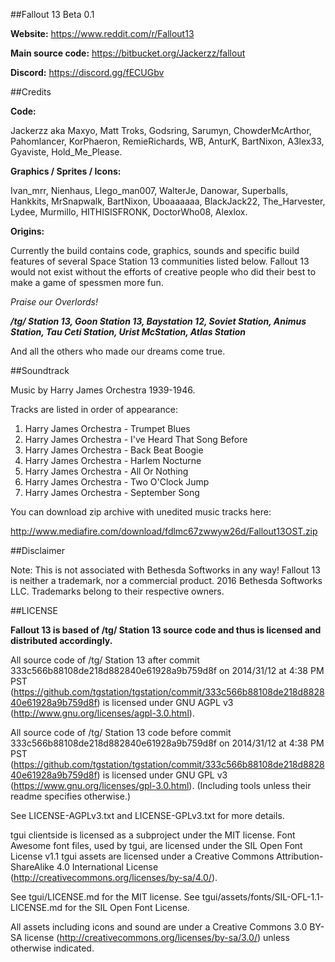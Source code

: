 ##Fallout 13 Beta 0.1

**Website:** https://www.reddit.com/r/Fallout13

**Main source code:** https://bitbucket.org/Jackerzz/fallout

**Discord:** https://discord.gg/fECUGbv

##Credits

**Code:**

Jackerzz aka Maxyo, Matt Troks, Godsring, Sarumyn, ChowderMcArthor, Pahomlancer, KorPhaeron, RemieRichards, WB, AnturK, BartNixon, A3lex33, Gyaviste, Hold_Me_Please.

**Graphics / Sprites / Icons:**

Ivan_mrr, Nienhaus, Llego_man007, WalterJe, Danowar, Superballs, Hankkits, MrSnapwalk, BartNixon, Uboaaaaaa, BlackJack22, The_Harvester, Lydee, Murmillo, HITHISISFRONK, DoctorWho08, Alexlox.

**Origins:**

Currently the build contains code, graphics, sounds and specific build features of several Space Station 13 communities listed below.
Fallout 13 would not exist without the efforts of creative people who did their best to make a game of spessmen more fun.

_Praise our Overlords!_

**_/tg/ Station 13, Goon Station 13, Baystation 12, Soviet Station, Animus Station, Tau Ceti Station, Urist McStation, Atlas Station_**

And all the others who made our dreams come true.

##Soundtrack

Music by Harry James Orchestra 1939-1946.

Tracks are listed in order of appearance:

1. Harry James Orchestra - Trumpet Blues
2. Harry James Orchestra - I've Heard That Song Before
3. Harry James Orchestra - Back Beat Boogie
4. Harry James Orchestra - Harlem Nocturne
5. Harry James Orchestra - All Or Nothing
6. Harry James Orchestra - Two O'Clock Jump
7. Harry James Orchestra - September Song

You can download zip archive with unedited music tracks here:

http://www.mediafire.com/download/fdlmc67zwwyw26d/Fallout13OST.zip

##Disclaimer

Note: This is not associated with Bethesda Softworks in any way! Fallout 13 is neither a trademark, nor a commercial product.
2016 Bethesda Softworks LLC. Trademarks belong to their respective owners.

##LICENSE

**Fallout 13 is based of /tg/ Station 13 source code and thus is licensed and distributed accordingly.**

All source code of /tg/ Station 13 after commit 333c566b88108de218d882840e61928a9b759d8f on 2014/31/12 at 4:38 PM PST (https://github.com/tgstation/tgstation/commit/333c566b88108de218d882840e61928a9b759d8f) is licensed under GNU AGPL v3 (http://www.gnu.org/licenses/agpl-3.0.html).

All source code of /tg/ Station 13 code before commit 333c566b88108de218d882840e61928a9b759d8f on 2014/31/12 at 4:38 PM PST (https://github.com/tgstation/tgstation/commit/333c566b88108de218d882840e61928a9b759d8f) is licensed under GNU GPL v3 (https://www.gnu.org/licenses/gpl-3.0.html).
(Including tools unless their readme specifies otherwise.)

See LICENSE-AGPLv3.txt and LICENSE-GPLv3.txt for more details.

tgui clientside is licensed as a subproject under the MIT license.
Font Awesome font files, used by tgui, are licensed under the SIL Open Font License v1.1
tgui assets are licensed under a Creative Commons Attribution-ShareAlike 4.0 International License
(http://creativecommons.org/licenses/by-sa/4.0/).

See tgui/LICENSE.md for the MIT license.
See tgui/assets/fonts/SIL-OFL-1.1-LICENSE.md for the SIL Open Font License.

All assets including icons and sound are under a Creative Commons 3.0 BY-SA
license (http://creativecommons.org/licenses/by-sa/3.0/) unless otherwise indicated.

